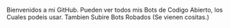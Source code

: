 Bienvenidos a mi GitHub.
Pueden ver todos mis Bots de Codigo Abierto, los Cuales podeis usar.
Tambien Subire Bots Robados (Se vienen cositas.)

<!---
Subire Codes utiles para Bots Raids y quizas otras cosas.
--->
